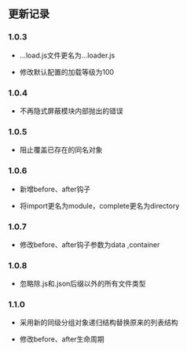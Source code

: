 ## 更新记录

### 1.0.3

* ...load.js文件更名为...loader.js

* 修改默认配置的加载等级为100

### 1.0.4

* 不再隐式屏蔽模块内部抛出的错误


### 1.0.5

* 阻止覆盖已存在的同名对象

### 1.0.6

* 新增before、after钩子

* 将import更名为module，complete更名为directory

### 1.0.7

* 修改before、after钩子参数为data ,container

### 1.0.8

* 忽略除.js和.json后缀以外的所有文件类型

### 1.1.0

* 采用新的同级分组对象递归结构替换原来的列表结构

* 修改before、after生命周期